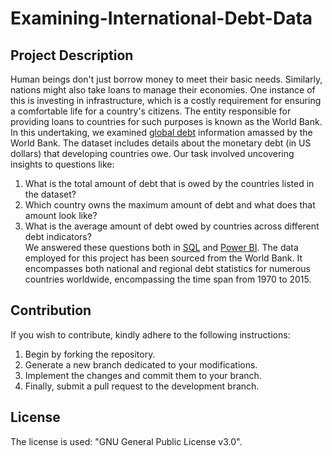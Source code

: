 # Examining-International-Debt-Data
## Project Description
Human beings don't just borrow money to meet their basic needs. Similarly, nations might also take loans to manage their economies. One instance of this is investing in infrastructure, which is a costly requirement for ensuring a comfortable life for a country's citizens. The entity responsible for providing loans to countries for such purposes is known as the World Bank. <br>
In this undertaking, we examined [global debt](https://github.com/Vlad-ies/Examining-International-Debt-Data/blob/main/debt_image.PNG) information amassed by the World Bank. The dataset includes details about the monetary debt (in US dollars) that developing countries owe. Our task involved uncovering insights to questions like: <br>
1. What is the total amount of debt that is owed by the countries listed in the dataset?
2. Which country owns the maximum amount of debt and what does that amount look like?
3. What is the average amount of debt owed by countries across different debt indicators? <br>
We answered these questions both in [SQL](https://github.com/Vlad-ies/Examining-International-Debt-Data/blob/main/debt_SQL.ipynb) and [Power BI](https://github.com/Vlad-ies/Examining-International-Debt-Data/blob/main/debt_Power%20BI.pbix).
The data employed for this project has been sourced from the World Bank. It encompasses both national and regional debt statistics for numerous countries worldwide, encompassing the time span from 1970 to 2015. <br>
## Contribution
If you wish to contribute, kindly adhere to the following instructions:
1. Begin by forking the repository.
2. Generate a new branch dedicated to your modifications.
3. Implement the changes and commit them to your branch.
4. Finally, submit a pull request to the development branch.
## License
The license is used: "GNU General Public License v3.0".
